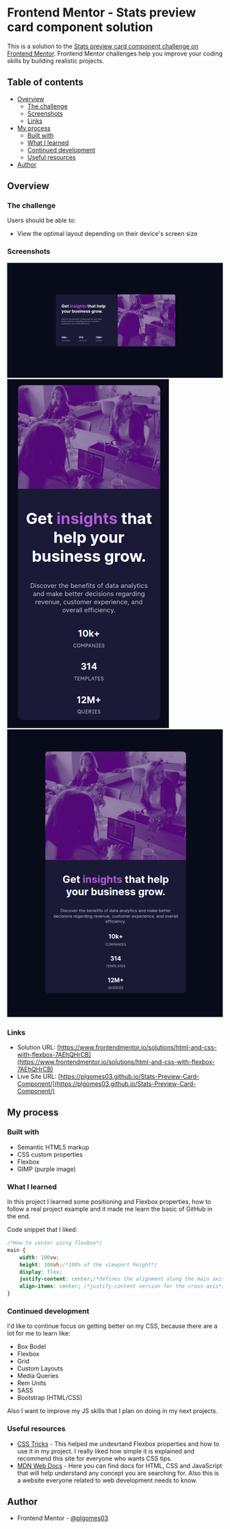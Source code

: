 # Frontend Mentor - Stats preview card component solution

This is a solution to the [Stats preview card component challenge on Frontend Mentor](https://www.frontendmentor.io/challenges/stats-preview-card-component-8JqbgoU62). Frontend Mentor challenges help you improve your coding skills by building realistic projects. 

## Table of contents

- [Overview](#overview)
  - [The challenge](#the-challenge)
  - [Screenshots](#screenshots)
  - [Links](#links)
- [My process](#my-process)
  - [Built with](#built-with)
  - [What I learned](#what-i-learned)
  - [Continued development](#continued-development)
  - [Useful resources](#useful-resources)
- [Author](#author)

## Overview

### The challenge

Users should be able to:

- View the optimal layout depending on their device's screen size

### Screenshots

![](/images/screenshot1.png)
![](/images/screenshot2.png)
![](/images/screenshot3.png)


### Links

- Solution URL: [https://www.frontendmentor.io/solutions/html-and-css-with-flexbox-7AEhQHrCB](https://www.frontendmentor.io/solutions/html-and-css-with-flexbox-7AEhQHrCB)
- Live Site URL: [https://plgomes03.github.io/Stats-Preview-Card-Component/](https://plgomes03.github.io/Stats-Preview-Card-Component/)

## My process

### Built with

- Semantic HTML5 markup
- CSS custom properties
- Flexbox
- GIMP (purple image)

### What I learned

In this project I learned some positioning and Flexbox properties, how to follow a real project example and it made me learn the basic of GitHub in the end.

Code snippet that I liked:

```css
/*How to center using flexbox*/
main {
    width: 100vw;
    height: 100vh;/*100% of the viewport height*/
    display: flex;
    justify-content: center;/*defines the alignment along the main axis*/
    align-items: center; /*justify-content version for the cross-axis*/
}
```

### Continued development

I'd like to continue focus on getting better on my CSS, because there are a lot for me to learn like:
- Box Bodel
- Flexbox
- Grid
- Custom Layouts
- Media Queries
- Rem Units
- SASS
- Bootstrap (HTML/CSS)

Also I want to improve my JS skills that I plan on doing in my next projects.

### Useful resources

- [CSS Tricks](https://css-tricks.com/snippets/css/a-guide-to-flexbox/) - This helped me undesrtand Flexbox properties and how to use it in my project. I really liked how simple it is explained and recommend this site for everyone who wants CSS tips.
- [MDN Web Docs](https://developer.mozilla.org/en-US/) - Here you can find docs for HTML, CSS and JavaScript that will help understand any concept you are searching for. Also this is a website everyone related to web development needs to know. 

## Author

- Frontend Mentor - [@plgomes03](https://www.frontendmentor.io/profile/plgomes03)
